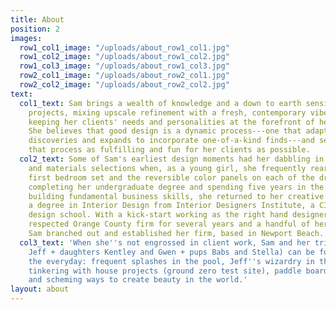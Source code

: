 ```yaml
---
title: About
position: 2
images:
  row1_col1_image: "/uploads/about_row1_col1.jpg"
  row1_col2_image: "/uploads/about_row1_col2.jpg"
  row1_col3_image: "/uploads/about_row1_col3.jpg"
  row2_col1_image: "/uploads/about_row2_col1.jpg"
  row2_col2_image: "/uploads/about_row2_col2.jpg"
text:
  col1_text: Sam brings a wealth of knowledge and a down to earth sensibility to her
    projects, mixing upscale refinement with a fresh, contemporary vibe while always
    keeping her clients' needs and personalities at the forefront of her designs.
    She believes that good design is a dynamic process---one that adapts to creative
    discoveries and expands to incorporate one-of-a-kind finds---and seeks to make
    that process as fulfilling and fun for her clients as possible.
  col2_text: Some of Sam's earliest design moments had her dabbling in space planning
    and materials selections when, as a young girl, she frequently rearranged her
    first bedroom set and the reversible color panels on each of the drawers. After
    completing her undergraduate degree and spending five years in the corporate world
    building fundamental business skills, she returned to her creative roots and earned
    a degree in Interior Design from Interior Designers Institute, a CIDA accredited
    design school. With a kick-start working as the right hand designer at a highly
    respected Orange County firm for several years and a handful of her own projects,
    Sam branched out and established her firm, based in Newport Beach.
  col3_text: 'When she''s not engrossed in client work, Sam and her tribe (husband
    Jeff + daughters Kentley and Gwen + pups Babs and Stella) can be found celebrating
    the everyday: frequent splashes in the pool, Jeff''s wizardry in the kitchen,
    tinkering with house projects (ground zero test site), paddle boarding the canals,
    and scheming ways to create beauty in the world.'
layout: about
---
```


